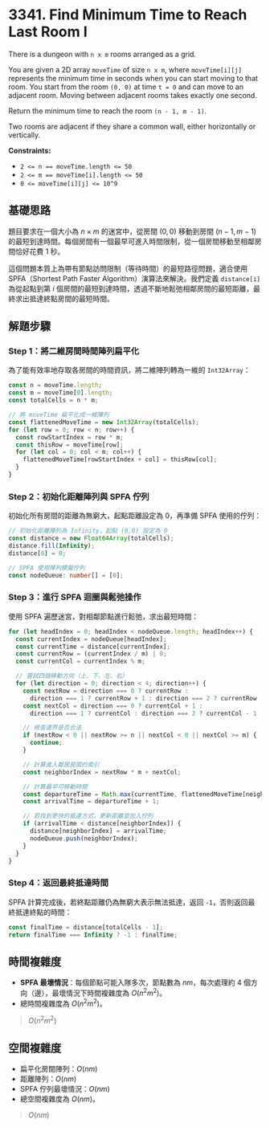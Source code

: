 # 3341. Find Minimum Time to Reach Last Room I

There is a dungeon with `n x m` rooms arranged as a grid.

You are given a 2D array `moveTime` of size `n x m`, 
where `moveTime[i][j]` represents the minimum time in seconds 
when you can start moving to that room. 
You start from the room `(0, 0)` at time `t = 0` and can move to an adjacent room. 
Moving between adjacent rooms takes exactly one second.

Return the minimum time to reach the room `(n - 1, m - 1)`.

Two rooms are adjacent if they share a common wall, either horizontally or vertically.

**Constraints:**

- `2 <= n == moveTime.length <= 50`
- `2 <= m == moveTime[i].length <= 50`
- `0 <= moveTime[i][j] <= 10^9`

## 基礎思路

題目要求在一個大小為 $n \times m$ 的迷宮中，從房間 $(0, 0)$ 移動到房間 $(n-1, m-1)$ 的最短到達時間。每個房間有一個最早可進入時間限制，從一個房間移動至相鄰房間恰好花費 $1$ 秒。

這個問題本質上為帶有節點訪問限制（等待時間）的最短路徑問題，適合使用 SPFA（Shortest Path Faster Algorithm）演算法來解決。我們定義 `distance[i]` 為從起點到第 $i$ 個房間的最短到達時間，透過不斷地鬆弛相鄰房間的最短距離，最終求出抵達終點房間的最短時間。

## 解題步驟

### Step 1：將二維房間時間陣列扁平化

為了能有效率地存取各房間的時間資訊，將二維陣列轉為一維的 `Int32Array`：

```typescript
const n = moveTime.length;
const m = moveTime[0].length;
const totalCells = n * m;

// 將 moveTime 扁平化成一維陣列
const flattenedMoveTime = new Int32Array(totalCells);
for (let row = 0; row < n; row++) {
  const rowStartIndex = row * m;
  const thisRow = moveTime[row];
  for (let col = 0; col < m; col++) {
    flattenedMoveTime[rowStartIndex + col] = thisRow[col];
  }
}
```

### Step 2：初始化距離陣列與 SPFA 佇列

初始化所有房間的距離為無窮大，起點距離設定為 $0$，再準備 SPFA 使用的佇列：

```typescript
// 初始化距離陣列為 Infinity，起點 (0,0) 設定為 0
const distance = new Float64Array(totalCells);
distance.fill(Infinity);
distance[0] = 0;

// SPFA 使用陣列模擬佇列
const nodeQueue: number[] = [0];
```

### Step 3：進行 SPFA 迴圈與鬆弛操作

使用 SPFA 遍歷迷宮，對相鄰節點進行鬆弛，求出最短時間：

```typescript
for (let headIndex = 0; headIndex < nodeQueue.length; headIndex++) {
  const currentIndex = nodeQueue[headIndex];
  const currentTime = distance[currentIndex];
  const currentRow = (currentIndex / m) | 0;
  const currentCol = currentIndex % m;

  // 嘗試四個移動方向（上、下、左、右）
  for (let direction = 0; direction < 4; direction++) {
    const nextRow = direction === 0 ? currentRow :
      direction === 1 ? currentRow + 1 : direction === 2 ? currentRow : currentRow - 1;
    const nextCol = direction === 0 ? currentCol + 1 :
      direction === 1 ? currentCol : direction === 2 ? currentCol - 1 : currentCol;

    // 檢查邊界是否合法
    if (nextRow < 0 || nextRow >= n || nextCol < 0 || nextCol >= m) {
      continue;
    }

    // 計算進入鄰居房間的索引
    const neighborIndex = nextRow * m + nextCol;

    // 計算最早可移動時間
    const departureTime = Math.max(currentTime, flattenedMoveTime[neighborIndex]);
    const arrivalTime = departureTime + 1;

    // 若找到更快的抵達方式，更新距離並加入佇列
    if (arrivalTime < distance[neighborIndex]) {
      distance[neighborIndex] = arrivalTime;
      nodeQueue.push(neighborIndex);
    }
  }
}
```

### Step 4：返回最終抵達時間

SPFA 計算完成後，若終點距離仍為無窮大表示無法抵達，返回 `-1`，否則返回最終抵達終點的時間：

```typescript
const finalTime = distance[totalCells - 1];
return finalTime === Infinity ? -1 : finalTime;
```

## 時間複雜度

- **SPFA 最壞情況**：每個節點可能入隊多次，節點數為 $nm$，每次處理約 $4$ 個方向（邊），最壞情況下時間複雜度為 $O(n^2 m^2)$。
- 總時間複雜度為 $O(n^2 m^2)$。

> $O(n^2 m^2)$

## 空間複雜度

- 扁平化房間陣列：$O(nm)$
- 距離陣列：$O(nm)$
- SPFA 佇列最壞情況：$O(nm)$
- 總空間複雜度為 $O(nm)$。

> $O(nm)$

